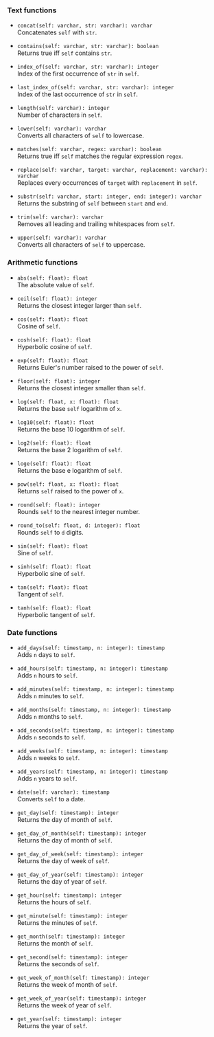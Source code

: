 ### Text functions

 * `concat(self: varchar, str: varchar): varchar`<br/>
   Concatenates `self` with `str`.

 * `contains(self: varchar, str: varchar): boolean`<br/>
   Returns true iff `self` contains `str`.

 * `index_of(self: varchar, str: varchar): integer`<br/>
   Index of the first occurrence of `str` in `self`.

 * `last_index_of(self: varchar, str: varchar): integer`<br/>
   Index of the last occurrence of `str` in `self`.

 * `length(self: varchar): integer`<br/>
   Number of characters in `self`.

 * `lower(self: varchar): varchar`<br/>
   Converts all characters of `self` to lowercase.

 * `matches(self: varchar, regex: varchar): boolean`<br/>
   Returns true iff `self` matches the regular expression `regex`.

 * `replace(self: varchar, target: varchar, replacement: varchar): varchar`<br/>
   Replaces every occurrences of `target` with `replacement` in `self`.

 * `substr(self: varchar, start: integer, end: integer): varchar`<br/>
   Returns the substring of `self` between `start` and `end`.

 * `trim(self: varchar): varchar`<br/>
   Removes all leading and trailing whitespaces from `self`.

 * `upper(self: varchar): varchar`<br/>
   Converts all characters of `self` to uppercase.

### Arithmetic functions

 * `abs(self: float): float`<br/>
   The absolute value of `self`.

 * `ceil(self: float): integer`<br/>
   Returns the closest integer larger than `self`.

 * `cos(self: float): float`<br/>
   Cosine of `self`.

 * `cosh(self: float): float`<br/>
   Hyperbolic cosine of `self`.

 * `exp(self: float): float`<br/>
   Returns Euler's number raised to the power of `self`.

 * `floor(self: float): integer`<br/>
   Returns the closest integer smaller than `self`.

 * `log(self: float, x: float): float`<br/>
   Returns the base `self` logarithm of `x`.

 * `log10(self: float): float`<br/>
   Returns the base 10 logarithm of `self`.

 * `log2(self: float): float`<br/>
   Returns the base 2 logarithm of `self`.

 * `loge(self: float): float`<br/>
   Returns the base e logarithm of `self`.

 * `pow(self: float, x: float): float`<br/>
   Returns `self` raised to the power of `x`.

 * `round(self: float): integer`<br/>
   Rounds `self` to the nearest integer number.

 * `round_to(self: float, d: integer): float`<br/>
   Rounds `self` to `d` digits.

 * `sin(self: float): float`<br/>
   Sine of `self`.

 * `sinh(self: float): float`<br/>
   Hyperbolic sine of `self`.

 * `tan(self: float): float`<br/>
   Tangent of `self`.

 * `tanh(self: float): float`<br/>
   Hyperbolic tangent of `self`.

### Date functions

 * `add_days(self: timestamp, n: integer): timestamp`<br/>
   Adds `n` days to `self`.

 * `add_hours(self: timestamp, n: integer): timestamp`<br/>
   Adds `n` hours to `self`.

 * `add_minutes(self: timestamp, n: integer): timestamp`<br/>
   Adds `n` minutes to `self`.

 * `add_months(self: timestamp, n: integer): timestamp`<br/>
   Adds `n` months to `self`.

 * `add_seconds(self: timestamp, n: integer): timestamp`<br/>
   Adds `n` seconds to `self`.

 * `add_weeks(self: timestamp, n: integer): timestamp`<br/>
   Adds `n` weeks to `self`.

 * `add_years(self: timestamp, n: integer): timestamp`<br/>
   Adds `n` years to `self`.

 * `date(self: varchar): timestamp`<br/>
   Converts `self` to a date.

 * `get_day(self: timestamp): integer`<br/>
   Returns the day of month of `self`.

 * `get_day_of_month(self: timestamp): integer`<br/>
   Returns the day of month of `self`.

 * `get_day_of_week(self: timestamp): integer`<br/>
   Returns the day of week of `self`.

 * `get_day_of_year(self: timestamp): integer`<br/>
   Returns the day of year of `self`.

 * `get_hour(self: timestamp): integer`<br/>
   Returns the hours of `self`.

 * `get_minute(self: timestamp): integer`<br/>
   Returns the minutes of `self`.

 * `get_month(self: timestamp): integer`<br/>
   Returns the month of `self`.

 * `get_second(self: timestamp): integer`<br/>
   Returns the seconds of `self`.

 * `get_week_of_month(self: timestamp): integer`<br/>
   Returns the week of month of `self`.

 * `get_week_of_year(self: timestamp): integer`<br/>
   Returns the week of year of `self`.

 * `get_year(self: timestamp): integer`<br/>
   Returns the year of `self`.

